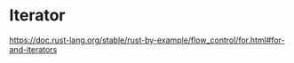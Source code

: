 # Iterator

https://doc.rust-lang.org/stable/rust-by-example/flow_control/for.html#for-and-iterators